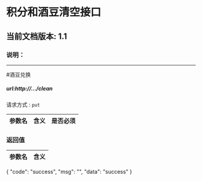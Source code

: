 # 积分和酒豆清空接口

## 当前文档版本: 1.1

### 说明：

--------------------------------
#酒豆兑换
##### url:http://.../clean
请求方式 : `put`

参数名    | 含义    | 是否必须
-------|--------|-----


###  返回值

参数名  | 含义
-------------|-------------

{
  "code": "success",
  "msg": "",
  "data": "success"
}



